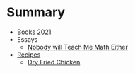 # Summary

- [Books 2021](./books/2021.md)
- Essays
  - [Nobody will Teach Me Math Either](./essays/nobody_will_teach_me_math_either.md)
- [Recipes](./recipes/index.md)
  - [Dry Fried Chicken](./recipes/dry-fried-chicken.md)
